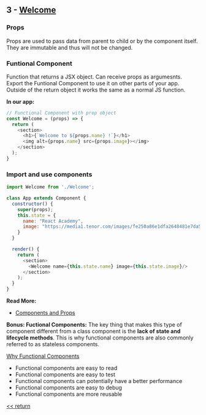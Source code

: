 ## 3 - [Welcome](../components/Welcome.jsx)
  ### Props
  Props are used to pass data from parent to child or by the component itself. They are immutable and thus will not be changed.

  ### Funtional Component
  Function that returns a JSX object.
  Can receive props as argumesnts.
  Export the Funtional Component to use it on other parts of your app. 
  Outside of the return object it works the same as a normal JS function.

  **In our app:**
  ``` javascript
  // Functional Component with prop object
  const Welcome = (props) => {
    return (
      <section>
        <h1>{`Welcome to ${props.name} !`}</h1>
        <img alt={props.name} src={props.image}></img>
      </section>
    );
  }
  ```
  ### Import and use components

  ``` javascript
  import Welcome from './Welcome';

  class App extends Component {
    constructor() {
      super(props);
      this.state = {
        name: "React Academy",
        image: "https://media1.tenor.com/images/fe250a86e1dfa2648481e7da5ebd441b/tenor.gif?itemid=5510026"
      }
    }

    render() {
      return (
        <section> 
          <Welcome name={this.state.name} image={this.state.image}/>
        </section>
      );
    }
  }
  ```
  
  **Read More:**
  - [Components and Props](https://reactjs.org/docs/components-and-props.html)

  **Bonus: Fuctional Components:**
  The key thing that makes this type of component different from a class component is the **lack of state and lifecycle methods**. This is why functional components are also commonly referred to as stateless components.

  [Why Functional Components](https://programmingwithmosh.com/react/react-functional-components/)
  - Functional components are easy to read
  - Functional components are easy to test
  - Functional components can potentially have a better performance
  - Functional components are easy to debug
  - Functional components are more reusable



[<< return](./index.md)

  